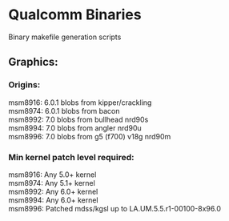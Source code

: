 # Qualcomm Binaries
Binary makefile generation scripts

## Graphics:
### Origins:
msm8916: 6.0.1 blobs from kipper/crackling  
msm8974: 6.0.1 blobs from bacon  
msm8992: 7.0 blobs from bullhead nrd90s  
msm8994: 7.0 blobs from angler nrd90u  
msm8996: 7.0 blobs from g5 (f700) v18g nrd90m  
### Min kernel patch level required:
msm8916: Any 5.0+ kernel  
msm8974: Any 5.1+ kernel  
msm8992: Any 6.0+ kernel  
msm8994: Any 6.0+ kernel  
msm8996: Patched mdss/kgsl up to LA.UM.5.5.r1-00100-8x96.0  
